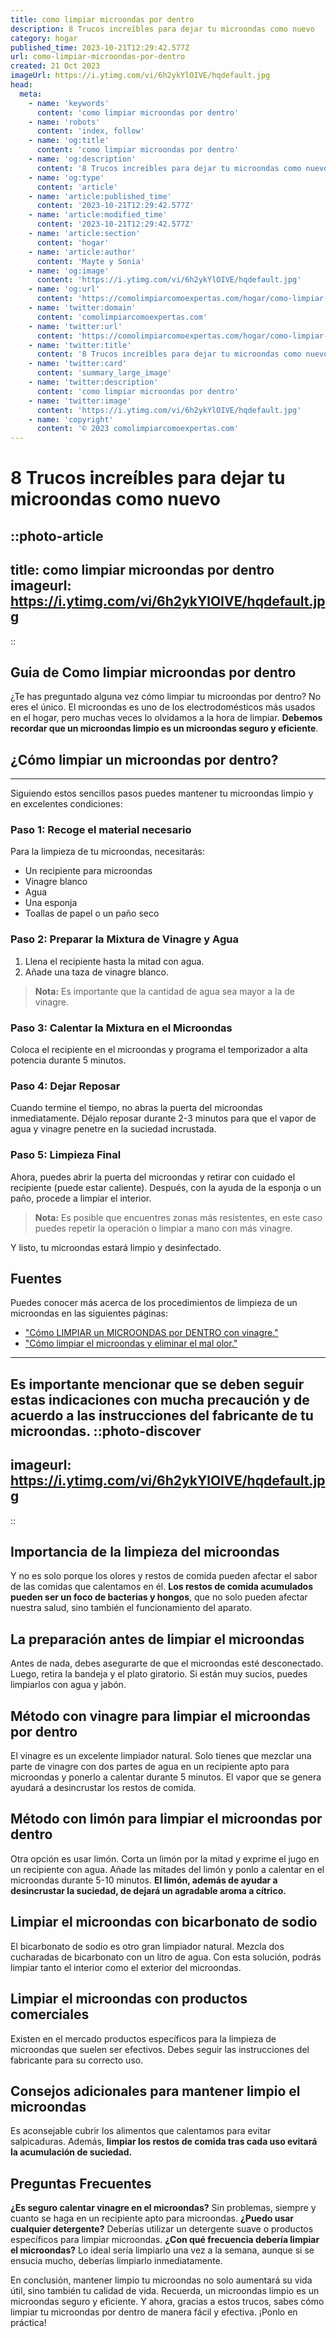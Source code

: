 ```yaml
---
title: como limpiar microondas por dentro
description: 8 Trucos increíbles para dejar tu microondas como nuevo
category: hogar
published_time: 2023-10-21T12:29:42.577Z
url: como-limpiar-microondas-por-dentro
created: 21 Oct 2023
imageUrl: https://i.ytimg.com/vi/6h2ykYlOIVE/hqdefault.jpg
head:
  meta:
    - name: 'keywords'
      content: 'como limpiar microondas por dentro'
    - name: 'robots'
      content: 'index, follow'
    - name: 'og:title'
      content: 'como limpiar microondas por dentro'
    - name: 'og:description'
      content: '8 Trucos increíbles para dejar tu microondas como nuevo'
    - name: 'og:type'
      content: 'article'
    - name: 'article:published_time'
      content: '2023-10-21T12:29:42.577Z'
    - name: 'article:modified_time'
      content: '2023-10-21T12:29:42.577Z'
    - name: 'article:section'
      content: 'hogar'
    - name: 'article:author'
      content: 'Mayte y Sonia'
    - name: 'og:image'
      content: 'https://i.ytimg.com/vi/6h2ykYlOIVE/hqdefault.jpg'
    - name: 'og:url'
      content: 'https://comolimpiarcomoexpertas.com/hogar/como-limpiar-microondas-por-dentro'
    - name: 'twitter:domain'
      content: 'comolimpiarcomoexpertas.com'
    - name: 'twitter:url'
      content: 'https://comolimpiarcomoexpertas.com/hogar/como-limpiar-microondas-por-dentro'
    - name: 'twitter:title'
      content: '8 Trucos increíbles para dejar tu microondas como nuevo'
    - name: 'twitter:card'
      content: 'summary_large_image'
    - name: 'twitter:description'
      content: 'como limpiar microondas por dentro'
    - name: 'twitter:image'
      content: 'https://i.ytimg.com/vi/6h2ykYlOIVE/hqdefault.jpg'
    - name: 'copyright'
      content: '© 2023 comolimpiarcomoexpertas.com'
---
```

# 8 Trucos increíbles para dejar tu microondas como nuevo

::photo-article
---
title: como limpiar microondas por dentro
imageurl: https://i.ytimg.com/vi/6h2ykYlOIVE/hqdefault.jpg
---
::
## Guia de Como limpiar microondas por dentro
¿Te has preguntado alguna vez cómo limpiar tu microondas por dentro? No eres el único. El microondas es uno de los electrodomésticos más usados en el hogar, pero muchas veces lo olvidamos a la hora de limpiar. **Debemos recordar que un microondas limpio es un microondas seguro y eficiente**. 

## ¿Cómo limpiar un microondas por dentro?

___
Siguiendo estos sencillos pasos puedes mantener tu microondas limpio y en excelentes condiciones:

### Paso 1: Recoge el material necesario
Para la limpieza de tu microondas, necesitarás:

- Un recipiente para microondas 
- Vinagre blanco
- Agua
- Una esponja 
- Toallas de papel o un paño seco 

### Paso 2: Preparar la Mixtura de Vinagre y Agua

1. Llena el recipiente hasta la mitad con agua. 
2. Añade una taza de vinagre blanco.

> **Nota:** Es importante que la cantidad de agua sea mayor a la de vinagre.

### Paso 3: Calentar la Mixtura en el Microondas
Coloca el recipiente en el microondas y programa el temporizador a alta potencia durante 5 minutos.

### Paso 4: Dejar Reposar
Cuando termine el tiempo, no abras la puerta del microondas inmediatamente. Déjalo reposar durante 2-3 minutos para que el vapor de agua y vinagre penetre en la suciedad incrustada.

### Paso 5: Limpieza Final
Ahora, puedes abrir la puerta del microondas y retirar con cuidado el recipiente (puede estar caliente). Después, con la ayuda de la esponja o un paño, procede a limpiar el interior. 

> **Nota:** Es posible que encuentres zonas más resistentes, en este caso puedes repetir la operación o limpiar a mano con más vinagre.

Y listo, tu microondas estará limpio y desinfectado.

## Fuentes
Puedes conocer más acerca de los procedimientos de limpieza de un microondas en las siguientes páginas:
- ["Cómo LIMPIAR un MICROONDAS por DENTRO con vinagre."](https://viviendosanos.com/limpiar-un-microondas-por-dentro/)
- ["Cómo limpiar el microondas y eliminar el mal olor."](https://www.hogar.mapfre.es/hogar/limpieza-hogar/6716/como-limpiar-microondas) 

___
Es importante mencionar que se deben seguir estas indicaciones con mucha precaución y de acuerdo a las instrucciones del fabricante de tu microondas.
::photo-discover
---
imageurl: https://i.ytimg.com/vi/6h2ykYlOIVE/hqdefault.jpg
---
::
## Importancia de la limpieza del microondas
Y no es solo porque los olores y restos de comida pueden afectar el sabor de las comidas que calentamos en él. **Los restos de comida acumulados pueden ser un foco de bacterias y hongos**, que no solo pueden afectar nuestra salud, sino también el funcionamiento del aparato.

## La preparación antes de limpiar el microondas
Antes de nada, debes asegurarte de que el microondas esté desconectado. Luego, retira la bandeja y el plato giratorio. Si están muy sucios, puedes limpiarlos con agua y jabón.

## Método con vinagre para limpiar el microondas por dentro
El vinagre es un excelente limpiador natural. Solo tienes que mezclar una parte de vinagre con dos partes de agua en un recipiente apto para microondas y ponerlo a calentar durante 5 minutos. El vapor que se genera ayudará a desincrustar los restos de comida.

## Método con limón para limpiar el microondas por dentro
Otra opción es usar limón. Corta un limón por la mitad y exprime el jugo en un recipiente con agua. Añade las mitades del limón y ponlo a calentar en el microondas durante 5-10 minutos. **El limón, además de ayudar a desincrustar la suciedad, de dejará un agradable aroma a cítrico.**

## Limpiar el microondas con bicarbonato de sodio
El bicarbonato de sodio es otro gran limpiador natural. Mezcla dos cucharadas de bicarbonato con un litro de agua. Con esta solución, podrás limpiar tanto el interior como el exterior del microondas.

## Limpiar el microondas con productos comerciales
Existen en el mercado productos específicos para la limpieza de microondas que suelen ser efectivos. Debes seguir las instrucciones del fabricante para su correcto uso.

## Consejos adicionales para mantener limpio el microondas
Es aconsejable cubrir los alimentos que calentamos para evitar salpicaduras. Además, **limpiar los restos de comida tras cada uso evitará la acumulación de suciedad.**

## Preguntas Frecuentes
**¿Es seguro calentar vinagre en el microondas?** Sin problemas, siempre y cuanto se haga en un recipiente apto para microondas.
**¿Puedo usar cualquier detergente?** Deberías utilizar un detergente suave o productos específicos para limpiar microondas.
**¿Con qué frecuencia debería limpiar el microondas?** Lo ideal sería limpiarlo una vez a la semana, aunque si se ensucia mucho, deberías limpiarlo inmediatamente.

En conclusión, mantener limpio tu microondas no solo aumentará su vida útil, sino también tu calidad de vida. Recuerda, un microondas limpio es un microondas seguro y eficiente. Y ahora, gracias a estos trucos, sabes cómo limpiar tu microondas por dentro de manera fácil y efectiva. ¡Ponlo en práctica!